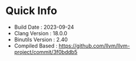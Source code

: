 # Quick Info
* Build Date : 2023-09-24
* Clang Version : 18.0.0
* Binutils Version : 2.40
* Compiled Based : https://github.com/llvm/llvm-project/commit/3f0bddb5
